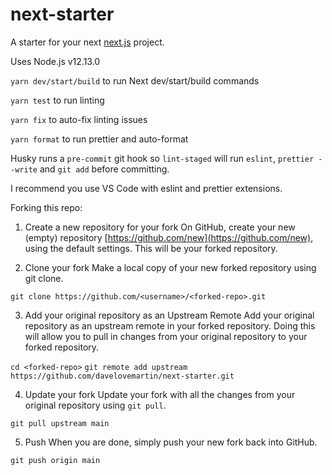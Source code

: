 # next-starter

A starter for your next [next.js](https://nextjs.org/) project.

Uses Node.js v12.13.0

`yarn dev/start/build` to run Next dev/start/build commands

`yarn test` to run linting

`yarn fix` to auto-fix linting issues

`yarn format` to run prettier and auto-format

Husky runs a `pre-commit` git hook so `lint-staged` will run `eslint`, `prettier --write` and `git add` before committing.

I recommend you use VS Code with eslint and prettier extensions.

Forking this repo:

1. Create a new repository for your fork
On GitHub, create your new (empty) repository [https://github.com/new](https://github.com/new), using the default settings. This will be your forked repository.

2. Clone your fork
Make a local copy of your new forked repository using git clone.

`git clone https://github.com/<username>/<forked-repo>.git`

3. Add your original repository as an Upstream Remote
Add your original repository as an upstream remote in your forked repository. Doing this will allow you to pull in changes from your original repository to your forked repository.

`cd <forked-repo>`
`git remote add upstream https://github.com/davelovemartin/next-starter.git`

4. Update your fork
Update your fork with all the changes from your original repository using `git pull`.

`git pull upstream main`

5. Push
When you are done, simply push your new fork back into GitHub.

`git push origin main`

